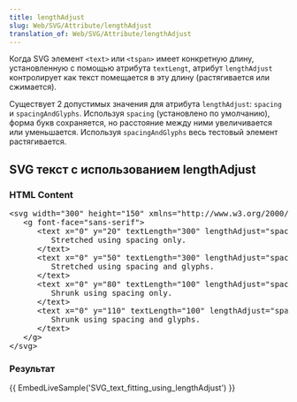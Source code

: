 ```yaml
---
title: lengthAdjust
slug: Web/SVG/Attribute/lengthAdjust
translation_of: Web/SVG/Attribute/lengthAdjust
---
```

<p>Когда  SVG элемент <code>&lt;text&gt;</code><strong> </strong>или<strong> </strong><code>&lt;tspan&gt;</code> имеет конкретную длину, установленную с помощью атрибута  <code>textLengt</code>, атрибут <code>lengthAdjust</code> контролирует как текст помещается в эту длину (растягивается или сжимается).</p>

<p>Существует 2 допустимых значения для атрибута <code>lengthAdjust</code>: <code>spacing</code> и <code>spacingAndGlyphs</code>. Используя <code>spacing</code> (установлено по умолчанию), форма букв сохраняется, но расстояние между ними увеличивается или уменьшается. Используя <code>spacingAndGlyphs</code> весь тестовый элемент растягивается.</p>

<h2 id="SVG_text_fitting_using_lengthAdjust">SVG текст с использованием lengthAdjust</h2>

<h3 id="HTML_Content">HTML Content</h3>

<pre class="brush: html">&lt;svg width="300" height="150" xmlns="http://www.w3.org/2000/svg"&gt;
   &lt;g font-face="sans-serif"&gt;
      &lt;text x="0" y="20" textLength="300" lengthAdjust="spacing"&gt;
         Stretched using spacing only.
      &lt;/text&gt;
      &lt;text x="0" y="50" textLength="300" lengthAdjust="spacingAndGlyphs"&gt;
         Stretched using spacing and glyphs.
      &lt;/text&gt;
      &lt;text x="0" y="80" textLength="100" lengthAdjust="spacing"&gt;
         Shrunk using spacing only.
      &lt;/text&gt;
      &lt;text x="0" y="110" textLength="100" lengthAdjust="spacingAndGlyphs"&gt;
         Shrunk using spacing and glyphs.
      &lt;/text&gt;
   &lt;/g&gt;
&lt;/svg&gt;</pre>

<h3 id="Результат">Результат</h3>

<p>{{ EmbedLiveSample('SVG_text_fitting_using_lengthAdjust') }}</p>
